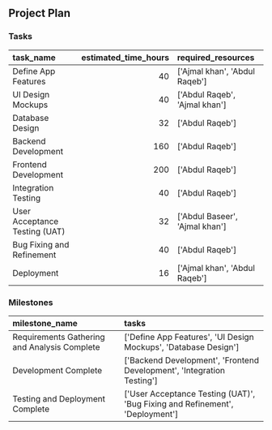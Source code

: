 ## Project Plan

### Tasks
| task_name                     |   estimated_time_hours | required_resources             |
|:------------------------------|-----------------------:|:-------------------------------|
| Define App Features           |                     40 | ['Ajmal khan', 'Abdul Raqeb']  |
| UI Design Mockups             |                     40 | ['Abdul Raqeb', 'Ajmal khan']  |
| Database Design               |                     32 | ['Abdul Raqeb']                |
| Backend Development           |                    160 | ['Abdul Raqeb']                |
| Frontend Development          |                    200 | ['Abdul Raqeb']                |
| Integration Testing           |                     40 | ['Abdul Raqeb']                |
| User Acceptance Testing (UAT) |                     32 | ['Abdul Baseer', 'Ajmal khan'] |
| Bug Fixing and Refinement     |                     40 | ['Abdul Raqeb']                |
| Deployment                    |                     16 | ['Ajmal khan', 'Abdul Raqeb']  |

### Milestones
| milestone_name                               | tasks                                                                        |
|:---------------------------------------------|:-----------------------------------------------------------------------------|
| Requirements Gathering and Analysis Complete | ['Define App Features', 'UI Design Mockups', 'Database Design']              |
| Development Complete                         | ['Backend Development', 'Frontend Development', 'Integration Testing']       |
| Testing and Deployment Complete              | ['User Acceptance Testing (UAT)', 'Bug Fixing and Refinement', 'Deployment'] |